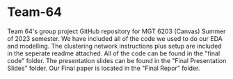 # Team-64
 Team 64's group project GitHub repository for MGT 6203 (Canvas) Summer of 2023 semester. We have included all of the code we used to do our EDA and modelling. The clustering network instructions plus setup are included in the seperate readme attached. All of the code can be found in the "final code" folder. The presentation slides can be found in the "Final Presentation Slides" folder. Our Final paper is located in the "Final Repor" folder. 
